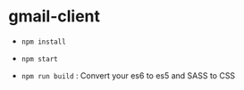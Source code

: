 # gmail-client

- ```npm install```
- ```npm start```

- ```npm run build``` : Convert your es6 to es5 and SASS to CSS

